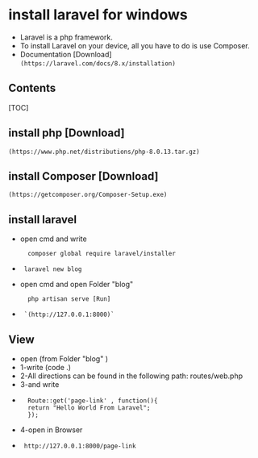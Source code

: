 #  install laravel for windows


 - Laravel is a php framework.
 - To install Laravel on your device, all you have to do is use Composer.
 - Documentation [Download]
  `(https://laravel.com/docs/8.x/installation)`
## Contents

[TOC]
##  install php [Download]
`(https://www.php.net/distributions/php-8.0.13.tar.gz)`

##  install Composer [Download]
`(https://getcomposer.org/Composer-Setup.exe)`

## install laravel
- open cmd and write

        composer global require laravel/installer
 -   
        laravel new blog
    
- open cmd and open Folder "blog"
 
        php artisan serve [Run]
 -   
        `(http://127.0.0.1:8000)`

## View

- open  (from  Folder "blog" )
 - 1-write (code .)
 - 2-All directions can be found in the following path: routes/web.php
 - 3-and write
 - 
         Route::get('page-link' , function(){
         return "Hello World From Laravel";
         });

 - 4-open in Browser
 - 
        http://127.0.0.1:8000/page-link
    
